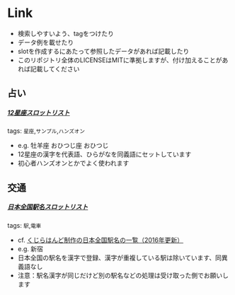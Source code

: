 # Link

- 検索しやすいよう、tagをつけたり
- データ例を載せたり
- slotを作成するにあたって参照したデータがあれば記載したり
- このリポジトリ全体のLICENSEはMITに準拠しますが、付け加えることがあれば記載してください

## 占い

##### [12星座スロットリスト](https://github.com/smatsu-hl/clova-customslot-library/blob/master/library/slottype_japanese_station_name.tsv)

tags: `星座`,`サンプル`,`ハンズオン`

- e.g. 牡羊座	おひつじ座	おひつじ
- 12星座の漢字を代表語、ひらがなを同義語にセットしています
- 初心者ハンズオンとかでよく使われます

## 交通

##### [日本全国駅名スロットリスト](https://github.com/smatsu-hl/clova-customslot-library/blob/master/library/slottype_japanese_station_name.tsv)

tags: `駅`,`電車`

- cf. [くじらはんど制作の日本全国駅名の一覧（2016年更新）](https://kujirahand.com/web-tools/eki.php)
- e.g. 新宿
- 日本全国の駅名を漢字で登録、漢字が重複している駅は除いています、同異義語なし
- 注意：駅名漢字が同じだけど別の駅名などの処理は受け取った側でお願いします